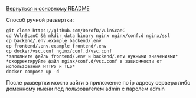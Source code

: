 [Вернуться к основному README](../README.md)

Способ ручной развертки:
```
git clone https://github.com/DorofD/VulnScanC
cd VulnScanC && mkdir data binary nginx nginx/conf.d nginx/ssl
cp backend/.env.example backend/.env
cp frontend/.env.example frontend/.env 
cp docker/vsc.conf nginx/conf.d/vsc.conf
*заполните файлы frontend/.env и backend/.env нужными значениями*
*скорректируйте файл nginx/conf.d/vsc.conf в зависимости от использования HTTPS и TLS*
docker compose up -d
```
После развертки можно зайти в приложение по ip адресу сервера либо доменному имени под пользователем admin с паролем admin